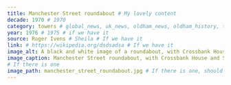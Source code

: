 ```yaml
---
title: Manchester Street roundabout # My lovely content
decade: 1970 # 1970
category: towers # global_news, uk_news, oldham_news, oldham_history, towers, surrounding_estate # Always exactly one category
year: 1976 # 1975 # if we have it
source: Roger Ivens # Sheila # If we have it
link: # https://wikipedia.org/dsdsadsa # If we have it
image_alt: A black and white image of a roundabout, with Crossbank House and Summervale House in the background. # If there is one
image_caption: Manchester Street roundabout, with Crossbank House and Summervale House in the background. 
# If there is one
image_path: manchester_street_roundabout.jpg # If there is one, should be colocated with the index.md file in the folder
---
```


